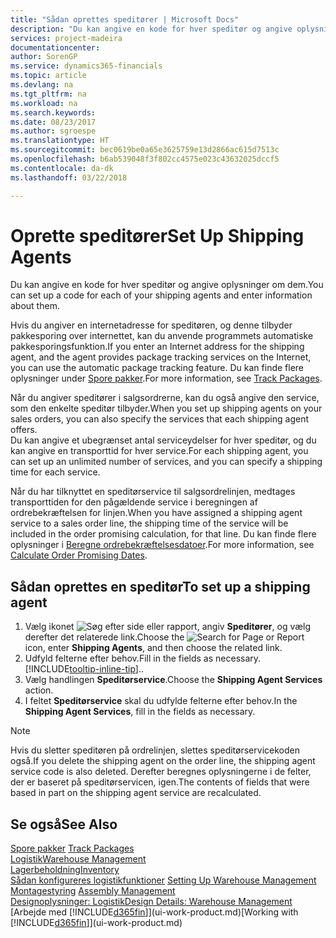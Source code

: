 ```yaml
---
title: "Sådan oprettes speditører | Microsoft Docs"
description: "Du kan angive en kode for hver speditør og angive oplysninger om dem."
services: project-madeira
documentationcenter: 
author: SorenGP
ms.service: dynamics365-financials
ms.topic: article
ms.devlang: na
ms.tgt_pltfrm: na
ms.workload: na
ms.search.keywords: 
ms.date: 08/23/2017
ms.author: sgroespe
ms.translationtype: HT
ms.sourcegitcommit: bec0619be0a65e3625759e13d2866ac615d7513c
ms.openlocfilehash: b6ab539048f3f802cc4575e023c43632025dccf5
ms.contentlocale: da-dk
ms.lasthandoff: 03/22/2018

---
```

# <a name="set-up-shipping-agents"></a><span data-ttu-id="42f13-103">Oprette speditører</span><span class="sxs-lookup"><span data-stu-id="42f13-103">Set Up Shipping Agents</span></span>
<span data-ttu-id="42f13-104">Du kan angive en kode for hver speditør og angive oplysninger om dem.</span><span class="sxs-lookup"><span data-stu-id="42f13-104">You can set up a code for each of your shipping agents and enter information about them.</span></span>  

<span data-ttu-id="42f13-105">Hvis du angiver en internetadresse for speditøren, og denne tilbyder pakkesporing over internettet, kan du anvende programmets automatiske pakkesporingsfunktion.</span><span class="sxs-lookup"><span data-stu-id="42f13-105">If you enter an Internet address for the shipping agent, and the agent provides package tracking services on the Internet, you can use the automatic package tracking feature.</span></span> <span data-ttu-id="42f13-106">Du kan finde flere oplysninger under [Spore pakker](sales-how-track-packages.md).</span><span class="sxs-lookup"><span data-stu-id="42f13-106">For more information, see [Track Packages](sales-how-track-packages.md).</span></span>

<span data-ttu-id="42f13-107">Når du angiver speditører i salgsordrerne, kan du også angive den service, som den enkelte speditør tilbyder.</span><span class="sxs-lookup"><span data-stu-id="42f13-107">When you set up shipping agents on your sales orders, you can also specify the services that each shipping agent offers.</span></span>  
<span data-ttu-id="42f13-108">Du kan angive et ubegrænset antal serviceydelser for hver speditør, og du kan angive en transporttid for hver service.</span><span class="sxs-lookup"><span data-stu-id="42f13-108">For each shipping agent, you can set up an unlimited number of services, and you can specify a shipping time for each service.</span></span>  

<span data-ttu-id="42f13-109">Når du har tilknyttet en speditørservice til salgsordrelinjen, medtages transporttiden for den pågældende service i beregningen af ordrebekræftelsen for linjen.</span><span class="sxs-lookup"><span data-stu-id="42f13-109">When you have assigned a shipping agent service to a sales order line, the shipping time of the service will be included in the order promising calculation, for that line.</span></span> <span data-ttu-id="42f13-110">Du kan finde flere oplysninger i [Beregne ordrebekræftelsesdatoer](sales-how-to-calculate-order-promising-dates.md).</span><span class="sxs-lookup"><span data-stu-id="42f13-110">For more information, see [Calculate Order Promising Dates](sales-how-to-calculate-order-promising-dates.md).</span></span>

## <a name="to-set-up-a-shipping-agent"></a><span data-ttu-id="42f13-111">Sådan oprettes en speditør</span><span class="sxs-lookup"><span data-stu-id="42f13-111">To set up a shipping agent</span></span>  
1.  <span data-ttu-id="42f13-112">Vælg ikonet ![Søg efter side eller rapport](media/ui-search/search_small.png "Ikonet Søg efter side eller rapport"), angiv **Speditører**, og vælg derefter det relaterede link.</span><span class="sxs-lookup"><span data-stu-id="42f13-112">Choose the ![Search for Page or Report](media/ui-search/search_small.png "Search for Page or Report icon") icon, enter **Shipping Agents**, and then choose the related link.</span></span>  
2.  <span data-ttu-id="42f13-113">Udfyld felterne efter behov.</span><span class="sxs-lookup"><span data-stu-id="42f13-113">Fill in the fields as necessary.</span></span> [!INCLUDE[tooltip-inline-tip](includes/tooltip-inline-tip_md.md)]<span data-ttu-id="42f13-114">.</span><span class="sxs-lookup"><span data-stu-id="42f13-114">.</span></span>  
3.  <span data-ttu-id="42f13-115">Vælg handlingen **Speditørservice**.</span><span class="sxs-lookup"><span data-stu-id="42f13-115">Choose the **Shipping Agent Services** action.</span></span>
4. <span data-ttu-id="42f13-116">I feltet **Speditørservice** skal du udfylde felterne efter behov.</span><span class="sxs-lookup"><span data-stu-id="42f13-116">In the **Shipping Agent Services**, fill in the fields as necessary.</span></span>

> [!NOTE]  
>  <span data-ttu-id="42f13-117">Hvis du sletter speditøren på ordrelinjen, slettes speditørservicekoden også.</span><span class="sxs-lookup"><span data-stu-id="42f13-117">If you delete the shipping agent on the order line, the shipping agent service code is also deleted.</span></span> <span data-ttu-id="42f13-118">Derefter beregnes oplysningerne i de felter, der er baseret på speditørservicen, igen.</span><span class="sxs-lookup"><span data-stu-id="42f13-118">The contents of fields that were based in part on the shipping agent service are recalculated.</span></span>  

## <a name="see-also"></a><span data-ttu-id="42f13-119">Se også</span><span class="sxs-lookup"><span data-stu-id="42f13-119">See Also</span></span>
<span data-ttu-id="42f13-120">[Spore pakker](sales-how-track-packages.md)  </span><span class="sxs-lookup"><span data-stu-id="42f13-120">[Track Packages](sales-how-track-packages.md)  </span></span>  
[<span data-ttu-id="42f13-121">Logistik</span><span class="sxs-lookup"><span data-stu-id="42f13-121">Warehouse Management</span></span>](warehouse-manage-warehouse.md)  
[<span data-ttu-id="42f13-122">Lagerbeholdning</span><span class="sxs-lookup"><span data-stu-id="42f13-122">Inventory</span></span>](inventory-manage-inventory.md)  
<span data-ttu-id="42f13-123">[Sådan konfigureres logistikfunktioner](warehouse-setup-warehouse.md)   </span><span class="sxs-lookup"><span data-stu-id="42f13-123">[Setting Up Warehouse Management](warehouse-setup-warehouse.md)   </span></span>  
<span data-ttu-id="42f13-124">[Montagestyring](assembly-assemble-items.md)  </span><span class="sxs-lookup"><span data-stu-id="42f13-124">[Assembly Management](assembly-assemble-items.md)  </span></span>  
[<span data-ttu-id="42f13-125">Designoplysninger: Logistik</span><span class="sxs-lookup"><span data-stu-id="42f13-125">Design Details: Warehouse Management</span></span>](design-details-warehouse-management.md)  
<span data-ttu-id="42f13-126">[Arbejde med [!INCLUDE[d365fin](includes/d365fin_md.md)]](ui-work-product.md)</span><span class="sxs-lookup"><span data-stu-id="42f13-126">[Working with [!INCLUDE[d365fin](includes/d365fin_md.md)]](ui-work-product.md)</span></span>  

